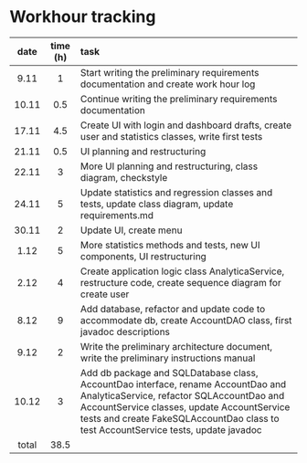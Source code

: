# Workhour tracking

| date  | time (h) | task  |
| :----:|:--------:| :-----|
| 9.11  | 1        | Start writing the preliminary requirements documentation and create work hour log |
| 10.11 | 0.5      | Continue writing the preliminary requirements documentation |
| 17.11 | 4.5      | Create UI with login and dashboard drafts, create user and statistics classes, write first tests |
| 21.11 | 0.5      | UI planning and restructuring |
| 22.11 | 3        | More UI planning and restructuring,  class diagram, checkstyle |
| 24.11 | 5        | Update statistics and regression classes and tests, update class diagram, update requirements.md |
| 30.11 | 2        | Update UI, create menu |
| 1.12  | 5        | More statistics methods and tests, new UI components, UI restructuring |
| 2.12  | 4        | Create application logic class AnalyticaService, restructure code, create sequence diagram for create user |
| 8.12  | 9        | Add database, refactor and update code to accommodate db, create AccountDAO class, first javadoc descriptions |
| 9.12  | 2        | Write the preliminary architecture document, write the preliminary instructions manual |
| 10.12 | 3        | Add db package and SQLDatabase class, AccountDao interface, rename AccountDao and AnalyticaService, refactor SQLAccountDao and AccountService classes, update AccountService tests and create FakeSQLAccountDao class to test AccountService tests, update javadoc |
| total | 38.5     |       |
